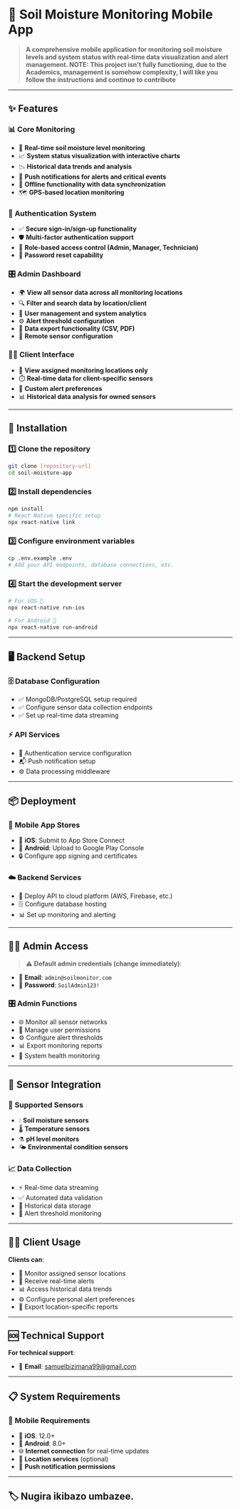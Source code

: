 # 🌱 Soil Moisture Monitoring Mobile App

> **A comprehensive mobile application for monitoring soil moisture levels and system status with real-time data visualization and alert management. NOTE: This project isn't fully functioning, due to the Academics, management is somehow complexity, I will like you follow the instructions and continue to contribute**

---

## ✨ Features

### 📊 **Core Monitoring**
- 🔄 **Real-time soil moisture level monitoring**
- 📈 **System status visualization with interactive charts**
- 📉 **Historical data trends and analysis**
- 🔔 **Push notifications for alerts and critical events**
- 📱 **Offline functionality with data synchronization**
- 🗺️ **GPS-based location monitoring**

### 🔐 **Authentication System**
- ✅ **Secure sign-in/sign-up functionality**
- 🛡️ **Multi-factor authentication support**
- 👥 **Role-based access control (Admin, Manager, Technician)**
- 🔑 **Password reset capability**

### 🎛️ **Admin Dashboard**
- 🌍 **View all sensor data across all monitoring locations**
- 🔍 **Filter and search data by location/client**
- 👤 **User management and system analytics**
- ⚙️ **Alert threshold configuration**
- 📄 **Data export functionality (CSV, PDF)**
- 📡 **Remote sensor configuration**

### 👨‍🌾 **Client Interface**
- 📍 **View assigned monitoring locations only**
- ⏱️ **Real-time data for client-specific sensors**
- 🔔 **Custom alert preferences**
- 📊 **Historical data analysis for owned sensors**

---

## 🚀 Installation

### 1️⃣ **Clone the repository**
```bash
git clone [repository-url]
cd soil-moisture-app
```

### 2️⃣ **Install dependencies**
```bash
npm install
# React Native specific setup
npx react-native link
```

### 3️⃣ **Configure environment variables**
```bash
cp .env.example .env
# Add your API endpoints, database connections, etc.
```

### 4️⃣ **Start the development server**
```bash
# For iOS 🍎
npx react-native run-ios

# For Android 🤖
npx react-native run-android
```

---

## 🖥️ Backend Setup

### 🗄️ **Database Configuration**
- ✅ MongoDB/PostgreSQL setup required
- ✅ Configure sensor data collection endpoints
- ✅ Set up real-time data streaming

### ⚡ **API Services**
- 🔐 Authentication service configuration
- 📬 Push notification setup
- ⚙️ Data processing middleware

---

## 📦 Deployment

### 📱 **Mobile App Stores**
- 🍎 **iOS**: Submit to App Store Connect
- 🤖 **Android**: Upload to Google Play Console
- 🔒 Configure app signing and certificates

### ☁️ **Backend Services**
- 🚀 Deploy API to cloud platform (AWS, Firebase, etc.)
- 🗄️ Configure database hosting
- 📊 Set up monitoring and alerting

---

## 👨‍💼 Admin Access

> ⚠️ **Default admin credentials (change immediately)**:
- 📧 **Email**: `admin@soilmonitor.com`
- 🔑 **Password**: `SoilAdmin123!`

### 🎛️ **Admin Functions**
- 🌐 Monitor all sensor networks
- 👥 Manage user permissions
- ⚙️ Configure alert thresholds
- 📊 Export monitoring reports
- 💚 System health monitoring

---

## 🔌 Sensor Integration

### 📡 **Supported Sensors**
- 💧 **Soil moisture sensors**
- 🌡️ **Temperature sensors**
- ⚗️ **pH level monitors**
- 🌤️ **Environmental condition sensors**

### 📈 **Data Collection**
- ⚡ Real-time data streaming
- ✅ Automated data validation
- 💾 Historical data storage
- 🚨 Alert threshold monitoring

---

## 👨‍🌾 Client Usage

**Clients can**:
- 📍 Monitor assigned sensor locations
- 🔔 Receive real-time alerts
- 📊 Access historical data trends
- ⚙️ Configure personal alert preferences
- 📄 Export location-specific reports

---

## 🆘 Technical Support

**For technical support**:
- 📧 **Email**: samuelbizimana99@gmail.com
---

## 📋 System Requirements

### 📱 **Mobile Requirements**
- 🍎 **iOS**: 12.0+
- 🤖 **Android**: 8.0+
- 🌐 **Internet connection** for real-time updates
- 📍 **Location services** (optional)
- 🔔 **Push notification permissions**

---


## 🏷️ Nugira ikibazo umbazee. 


